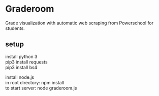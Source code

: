 # Graderoom
Grade visualization with automatic web scraping from Powerschool for students.

## setup  
install python 3  
pip3 install requests  
pip3 install bs4  

install node.js  
in root directory: npm install  
to start server: node graderoom.js


